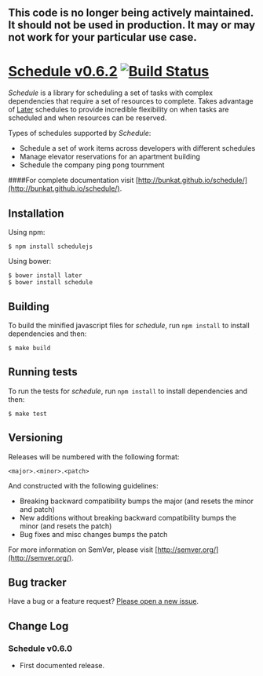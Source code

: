 ## This code is no longer being actively maintained. It should not be used in production. It may or may not work for your particular use case. ###

# [Schedule v0.6.2](http://bunkat.github.io/schedule/) [![Build Status](https://travis-ci.org/bunkat/schedule.png)](https://travis-ci.org/bunkat/schedule)

_Schedule_ is a library for scheduling a set of tasks with complex dependencies that require a set of resources to complete. Takes advantage of [Later](http://bunkat.github.io/later/) schedules to provide incredible flexibility on when tasks are scheduled and when resources can be reserved.

Types of schedules supported by _Schedule_:

* Schedule a set of work items across developers with different schedules
* Manage elevator reservations for an apartment building
* Schedule the company ping pong tournment

####For complete documentation visit [http://bunkat.github.io/schedule/](http://bunkat.github.io/schedule/).


## Installation
Using npm:

    $ npm install schedulejs

Using bower:

    $ bower install later
    $ bower install schedule

## Building

To build the minified javascript files for _schedule_, run `npm install` to install dependencies and then:

    $ make build

## Running tests

To run the tests for _schedule_, run `npm install` to install dependencies and then:

    $ make test

## Versioning

Releases will be numbered with the following format:

`<major>.<minor>.<patch>`

And constructed with the following guidelines:

* Breaking backward compatibility bumps the major (and resets the minor and patch)
* New additions without breaking backward compatibility bumps the minor (and resets the patch)
* Bug fixes and misc changes bumps the patch

For more information on SemVer, please visit [http://semver.org/](http://semver.org/).

## Bug tracker

Have a bug or a feature request? [Please open a new issue](https://github.com/bunkat/schedule/issues).

## Change Log

### Schedule v0.6.0

* First documented release.
